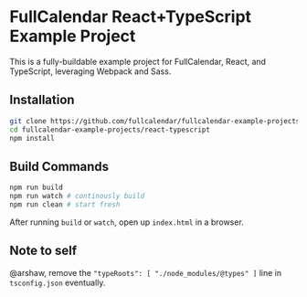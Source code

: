 
# FullCalendar React+TypeScript Example Project

This is a fully-buildable example project for FullCalendar, React, and TypeScript, leveraging Webpack and Sass.

## Installation

```bash
git clone https://github.com/fullcalendar/fullcalendar-example-projects.git
cd fullcalendar-example-projects/react-typescript
npm install
```

## Build Commands

```bash
npm run build
npm run watch # continously build
npm run clean # start fresh
```

After running `build` or `watch`, open up `index.html` in a browser.


## Note to self

@arshaw, remove the `"typeRoots": [ "./node_modules/@types" ]` line in `tsconfig.json` eventually.
